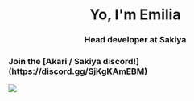 <h1 align="center">Yo, I'm Emilia</h1>
<h3 align="center">Head developer at Sakiya</h3>

<h3 align="left">Join the [Akari / Sakiya discord!](https://discord.gg/SjKgKAmEBM)</h3>

![](https://media.tenor.com/VtFUW-durpoAAAAC/kururin-kuru-kuru.gif)
